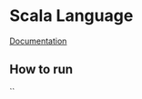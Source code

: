 # Scala Language
[Documentation](https://docs.scala-lang.org/getting-started/install-scala.html)

## How to run
``

